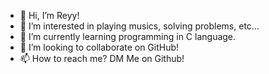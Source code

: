 - 👋 Hi, I’m Reyy!
- 👀 I’m interested in playing musics, solving problems, etc...
- 🌱 I’m currently learning programming in C language.
- 💞️ I’m looking to collaborate on GitHub!
- 📫 How to reach me? DM Me on Github!

<!---
ReyyKeyy/ReyyKeyy is a ✨ special ✨ repository because its `README.md` (this file) appears on your GitHub profile.
You can click the Preview link to take a look at your changes.
--->
